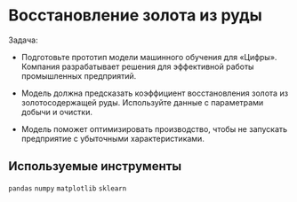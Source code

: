 # Восстановление золота из руды

Задача:
- Подготовьте прототип модели машинного обучения для «Цифры». Компания разрабатывает решения для эффективной работы промышленных предприятий.

- Модель должна предсказать коэффициент восстановления золота из золотосодержащей руды. Используйте данные с параметрами добычи и очистки.

- Модель поможет оптимизировать производство, чтобы не запускать предприятие с убыточными характеристиками.

## Используемые инструменты

`pandas` `numpy` `matplotlib` `sklearn`
